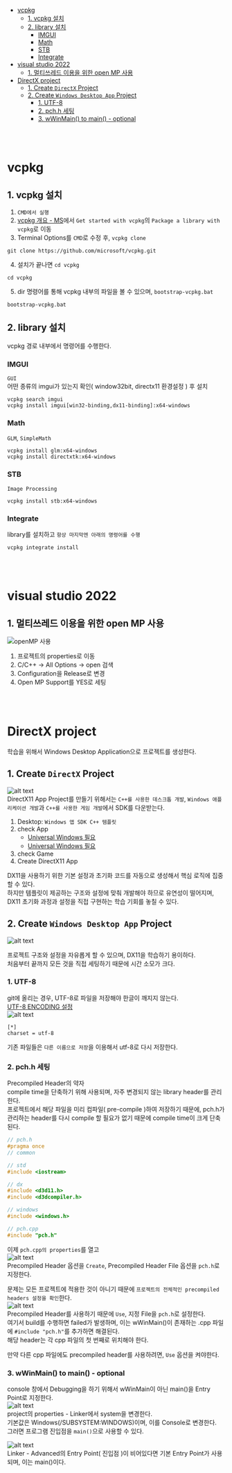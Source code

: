 - [vcpkg](#vcpkg)
  - [1. vcpkg 설치](#1-vcpkg-설치)
  - [2. library 설치](#2-library-설치)
    - [IMGUI](#imgui)
    - [Math](#math)
    - [STB](#stb)
    - [Integrate](#integrate)
- [visual studio 2022](#visual-studio-2022)
  - [1. 멀티쓰레드 이용을 위한 open MP 사용](#1-멀티쓰레드-이용을-위한-open-mp-사용)
- [DirectX project](#directx-project)
  - [1. Create `DirectX` Project](#1-create-directx-project)
  - [2. Create `Windows Desktop App` Project](#2-create-windows-desktop-app-project)
    - [1. UTF-8](#1-utf-8)
    - [2. pch.h 세팅](#2-pchh-세팅)
    - [3. wWinMain() to main() - optional](#3-wwinmain-to-main---optional)

<br><br>

# vcpkg
## 1. vcpkg 설치
1. `CMD에서 실행`
2. [vcpkg 개요 - MS](https://learn.microsoft.com/en-us/vcpkg/get_started/overview#get-started-with-vcpkg)에서 `Get started with vcpkg`의 `Package a library with vcpkg`로 이동
3. Terminal Options를 `CMD`로 수정 후, `vcpkg clone`
```
git clone https://github.com/microsoft/vcpkg.git
```
4. 설치가 끝나면 `cd vcpkg`
```
cd vcpkg
```
5. dir 명령어를 통해 vcpkg 내부의 파일을 볼 수 있으며, `bootstrap-vcpkg.bat`
```
bootstrap-vcpkg.bat
```

## 2. library 설치
vcpkg 경로 내부에서 명령어를 수행한다.   
### IMGUI
`GUI`   
어떤 종류의 imgui가 있는지 확인( window32bit, directx11 환경설정 ) 후 설치   
```
vcpkg search imgui
vcpkg install imgui[win32-binding,dx11-binding]:x64-windows
```
### Math
`GLM`, `SimpleMath`
```
vcpkg install glm:x64-windows
vcpkg install directxtk:x64-windows
```
### STB
`Image Processing`   
```
vcpkg install stb:x64-windows
```

### Integrate
library를 설치하고 `항상 마지막엔 아래의 명령어를 수행`   
```
vcpkg integrate install
```

<br><br>

# visual studio 2022

## 1. 멀티쓰레드 이용을 위한 open MP 사용
![openMP 사용](Images/openMP.png)   

1. 프로젝트의 properties로 이동
2. C/C++ -> All Options -> open 검색
3. Configuration을 Release로 변경
4. Open MP Support를 YES로 세팅

<br><br>

# DirectX project
학습을 위해서 Windows Desktop Application으로 프로젝트를 생성한다.   

## 1. Create `DirectX` Project
![alt text](Images/create_DX3Dproj.png)   
DirectX11 App Project를 만들기 위해서는 `C++를 사용한 데스크톱 개발`, `Windows 애플리케이션 개발`과 `C++를 사용한 게임 개발`에서 SDK를 다운받는다.   
1. Desktop: `Windows 앱 SDK C++ 템플릿`
2. check App
   - [Universal Windows 필요](https://learn.microsoft.com/en-us/windows/uwp/gaming/user-interface#choosing-a-template)
   - [Universal Windows 필요](https://github.com/microsoft/DirectXTK/wiki/The-basic-game-loop#setup)
3. check Game
4. Create DirectX11 App

DX11을 사용하기 위한 기본 설정과 초기화 코드를 자동으로 생성해서 핵심 로직에 집중할 수 있다.   
하지만 템플릿이 제공하는 구조와 설정에 맞춰 개발해야 하므로 유연성이 떨어지며, DX11 초기화 과정과 설정을 직접 구현하는 학습 기회를 놓칠 수 있다.   

## 2. Create `Windows Desktop App` Project
![alt text](Images/create_WDA.png)   

프로젝트 구조와 설정을 자유롭게 할 수 있으며, DX11을 학습하기 용이하다.   
처음부터 끝까지 모든 것을 직접 세팅하기 때문에 시간 소모가 크다.   

### 1. UTF-8
git에 올리는 경우, UTF-8로 파일을 저장해야 한글이 깨지지 않는다.   
[UTF-8 ENCODING 설정](https://artiper.tistory.com/204)   
![alt text](Images/UTF_8.png)   
```
[*]
charset = utf-8
```
기존 파일들은 `다른 이름으로 저장`을 이용해서 utf-8로 다시 저장한다.   

### 2. pch.h 세팅
Precompiled Header의 약자   
compile time을 단축하기 위해 사용되며, 자주 변경되지 않는 library header를 관리한다.   
프로젝트에서 해당 파일을 미리 컴파일( pre-compile )하여 저장하기 때문에, pch.h가 관리하는 header를 다시 compile 할 필요가 없기 때문에 compile time이 크게 단축된다.   
```cpp
// pch.h
#pragma once
// common

// std
#include <iostream>

// dx
#include <d3d11.h>
#include <d3dcompiler.h>

// windows
#include <windows.h>
```
```cpp
// pch.cpp
#include "pch.h"
```
이제 `pch.cpp의 properties`를 열고   
![alt text](Images/pch_cpp.png)   
Precompiled Header 옵션을 `Create`, Precompiled Header File 옵션을 `pch.h`로 지정한다.   

문제는 모든 프로젝트에 적용한 것이 아니기 때문에 `프로젝트의 전체적인 precompiled headers 설정을 확인`한다.   
![alt text](Images/project_precompiled.png)   
Precompiled Header를 사용하기 때문에 `Use`, 지정 File을 `pch.h`로 설정한다.   
여기서 build를 수행하면 failed가 발생하며, 이는 wWinMain()이 존재하는 .cpp 파일에 `#include "pch.h"`를 추가하면 해결된다.   
해당 header는 각 cpp 파일의 첫 번째로 위치해야 한다.   

만약 다른 cpp 파일에도 precompiled header를 사용하려면, `Use` 옵션을 켜야한다.   

### 3. wWinMain() to main() - optional
console 창에서 Debugging을 하기 위해서 wWinMain이 아닌 main()을 Entry Point로 지정한다.   
![alt text](Images/subsystem_main.png)   
project의 properties - Linker에서 system을 변경한다.   
기본값은 Windows(/SUBSYSTEM:WINDOWS)이며, 이를 Console로 변경한다.   
그러면 프로그램 진입점을 `main()`으로 사용할 수 있다.   

![alt text](Images/Entry_point.png)   
Linker - Advanced의 Entry Point( 진입점 )이 비어있다면 기본 Entry Point가 사용되며, 이는 main()이다.   